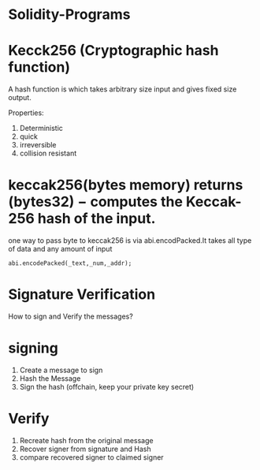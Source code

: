 # Solidity-Programs

# Kecck256 (Cryptographic hash function)

A hash function is which takes arbitrary size input and gives fixed size output.

Properties:
1. Deterministic
2. quick
3. irreversible
4. collision resistant

# keccak256(bytes memory) returns (bytes32) − computes the Keccak-256 hash of the input.

one way to pass byte to keccak256 is via abi.encodPacked.It takes all type of data and any amount of input
```
abi.encodePacked(_text,_num,_addr);
```

# Signature Verification

How to sign and Verify the messages?

# signing
1. Create a message to sign
2. Hash the Message 
3. Sign the hash (offchain, keep your private key secret)

# Verify 
1. Recreate hash from the original message
2. Recover signer from signature and Hash
3. compare recovered signer to claimed signer